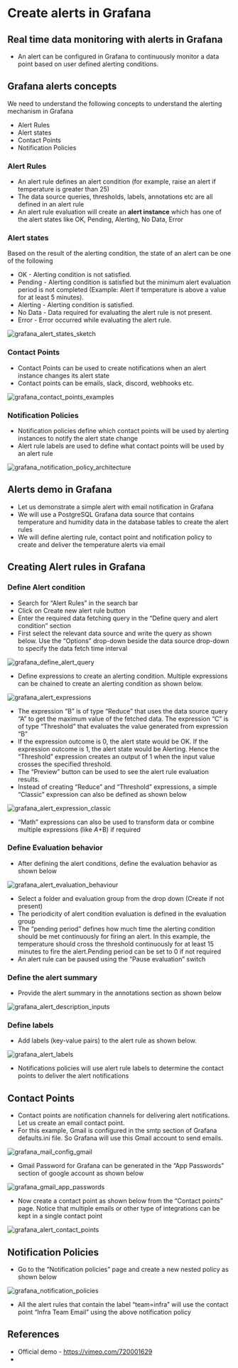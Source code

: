 # Create alerts in Grafana

## Real time data monitoring with alerts in Grafana

-   An alert can be configured in Grafana to continuously monitor a data point based on user defined alerting conditions.

## Grafana alerts concepts

We need to understand the following concepts to understand the alerting mechanism in Grafana

-   Alert Rules
-   Alert states
-   Contact Points
-   Notification Policies

### Alert Rules

-   An alert rule defines an alert condition (for example, raise an alert if temperature is greater than 25)
-   The data source queries, thresholds, labels, annotations etc are all defined in an alert rule
-   An alert rule evaluation will create an **alert instance** which has one of the alert states like OK, Pending, Alerting, No Data, Error

### Alert states

Based on the result of the alerting condition, the state of an alert can be one of the following

-   OK - Alerting condition is not satisfied.
-   Pending - Alerting condition is satisfied but the minimum alert evaluation period is not completed (Example: Alert if temperature is above a value for at least 5 minutes).
-   Alerting - Alerting condition is satisfied.
-   No Data - Data required for evaluating the alert rule is not present.
-   Error - Error occurred while evaluating the alert rule.

![grafana_alert_states_sketch](https://github.com/nagasudhirpulla/taming_python/blob/master/blog/skills/assets/img/grafana_alert_states_sketch.png?raw=true)

### Contact Points

-   Contact Points can be used to create notifications when an alert instance changes its alert state
-   Contact points can be emails, slack, discord, webhooks etc.

![grafana_contact_points_examples](https://github.com/nagasudhirpulla/taming_python/blob/master/blog/skills/assets/img/grafana_contact_points_examples.png?raw=true)

### Notification Policies

-   Notification policies define which contact points will be used by alerting instances to notify the alert state change
-   Alert rule labels are used to define what contact points will be used by an alert rule

![grafana_notification_policy_architecture](https://github.com/nagasudhirpulla/taming_python/blob/master/blog/skills/assets/img/grafana_notification_policy_architecture.png?raw=true)

## Alerts demo in Grafana

-   Let us demonstrate a simple alert with email notification in Grafana
-   We will use a PostgreSQL Grafana data source that contains temperature and humidity data in the database tables to create the alert rules
-   We will define alerting rule, contact point and notification policy to create and deliver the temperature alerts via email

## Creating Alert rules in Grafana

### Define Alert condition

-   Search for “Alert Rules” in the search bar
-   Click on Create new alert rule button
-   Enter the required data fetching query in the “Define query and alert condition” section
-   First select the relevant data source and write the query as shown below. Use the “Options” drop-down beside the data source drop-down to specify the data fetch time interval

![grafana_define_alert_query](https://github.com/nagasudhirpulla/taming_python/blob/master/blog/skills/assets/img/grafana_define_alert_query.png?raw=true)

-   Define expressions to create an alerting condition. Multiple expressions can be chained to create an alerting condition as shown below.

![grafana_alert_expressions](https://github.com/nagasudhirpulla/taming_python/blob/master/blog/skills/assets/img/grafana_alert_expressions.png?raw=true)

-   The expression “B” is of type “Reduce” that uses the data source query “A” to get the maximum value of the fetched data. The expression “C” is of type “Threshold” that evaluates the value generated from expression “B”
-   If the expression outcome is 0, the alert state would be OK. If the expression outcome is 1, the alert state would be Alerting. Hence the “Threshold” expression creates an output of 1 when the input value crosses the specified threshold.
-   The “Preview” button can be used to see the alert rule evaluation results.
-   Instead of creating “Reduce” and “Threshold” expressions, a simple “Classic” expression can also be defined as shown below

![grafana_alert_expression_classic](https://github.com/nagasudhirpulla/taming_python/blob/master/blog/skills/assets/img/grafana_alert_expression_classic.png?raw=true)

-   “Math” expressions can also be used to transform data or combine multiple expressions (like $A+$B) if required

### Define Evaluation behavior

-   After defining the alert conditions, define the evaluation behavior as shown below

![grafana_alert_evaluation_behaviour](https://github.com/nagasudhirpulla/taming_python/blob/master/blog/skills/assets/img/grafana_alert_evaluation_behaviour.png?raw=true)

-   Select a folder and evaluation group from the drop down (Create if not present)
-   The periodicity of alert condition evaluation is defined in the evaluation group
-   The “pending period” defines how much time the alerting condition should be met continuously for firing an alert. In this example, the temperature should cross the threshold continuously for at least 15 minutes to fire the alert.Pending period can be set to 0 if not required
-   An alert rule can be paused using the “Pause evaluation” switch

### Define the alert summary

-   Provide the alert summary in the annotations section as shown below

![grafana_alert_description_inputs](https://github.com/nagasudhirpulla/taming_python/blob/master/blog/skills/assets/img/grafana_alert_description_inputs.png?raw=true)

### Define labels

-   Add labels (key-value pairs) to the alert rule as shown below.

![grafana_alert_labels](https://github.com/nagasudhirpulla/taming_python/blob/master/blog/skills/assets/img/grafana_alert_labels.png?raw=true)

-   Notifications policies will use alert rule labels to determine the contact points to deliver the alert notifications

## Contact Points

-   Contact points are notification channels for delivering alert notifications. Let us create an email contact point.
-   For this example, Gmail is configured in the smtp section of Grafana defaults.ini file. So Grafana will use this Gmail account to send emails.

![grafana_mail_config_gmail](https://github.com/nagasudhirpulla/taming_python/blob/master/blog/skills/assets/img/grafana_mail_config_gmail.png?raw=true)

-   Gmail Password for Grafana can be generated in the “App Passwords” section of google account as shown below

![grafana_gmail_app_passwords](https://github.com/nagasudhirpulla/taming_python/blob/master/blog/skills/assets/img/grafana_gmail_app_passwords.png?raw=true)

-   Now create a contact point as shown below from the “Contact points” page. Notice that multiple emails or other type of integrations can be kept in a single contact point

![grafana_alert_contact_points](https://github.com/nagasudhirpulla/taming_python/blob/master/blog/skills/assets/img/grafana_alert_contact_points.png?raw=true)

## Notification Policies

-   Go to the “Notification policies” page and create a new nested policy as shown below

![grafana_notification_policies](https://github.com/nagasudhirpulla/taming_python/blob/master/blog/skills/assets/img/grafana_notification_policies.png?raw=true)

-   All the alert rules that contain the label “team=infra” will use the contact point “Infra Team Email” using the above notification policy

## References

-   Official demo - https://vimeo.com/720001629
- 

<!--stackedit_data:
eyJoaXN0b3J5IjpbLTIwMTc3NzkwNDQsMTI0MDA1ODg5MSwtMT
AyNjM0MjY1Nl19
-->
